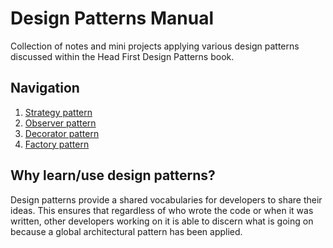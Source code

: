 # Design Patterns Manual
Collection of notes and mini projects applying various design patterns discussed within the Head First Design Patterns
book.

## Navigation
1. [Strategy pattern](https://github.com/woojiahao/design-patterns/tree/master/src/strategy)
2. [Observer pattern](https://github.com/woojiahao/design-patterns/tree/master/src/observer)
3. [Decorator pattern](https://github.com/woojiahao/design-patterns/tree/master/src/decorator)
4. [Factory pattern](https://github.com/woojiahao/design-patterns/tree/master/src/factory)

## Why learn/use design patterns?
Design patterns provide a shared vocabularies for developers to share their ideas. This ensures that regardless of who 
wrote the code or when it was written, other developers working on it is able to discern what is going on because a 
global architectural pattern has been applied.